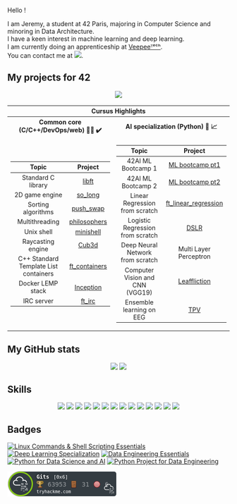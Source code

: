 Hello !

I am Jeremy, a student at 42 Paris, majoring in Computer Science and minoring in Data Architecture.<br>
I have a keen interest in machine learning and deep learning.<br>
I am currently doing an apprenticeship at [Veepeeᵀᵉᶜʰ](https://www.linkedin.com/company/veepeetech).<br>
You can contact me at <a href="https://www.linkedin.com/in/jeremysemel//"><img src="https://icon-library.com/images/linked-in-icon-small/linked-in-icon-small-24.jpg" height="25" ></a>.<br>

<h2>My projects for 42</h2>
<div align="center">
  <a href="https://github.com/ThePush/42_cursus">
    <img src="https://user-images.githubusercontent.com/91064070/163729175-916568ec-64e7-4a67-a126-ccedf9abffa6.png"/>
  </a>


<table>
  <tr><th colspan=2>Cursus Highlights</th></tr>
  <tr><th>Common core (C/C++/DevOps/web) 👨‍💻 ✔️</th><th>AI specialization (Python) 🤖 📈</th></tr>
  <tr><td>

  |			Topic				| Project	|
  |:---------------:|:-----------:|
   Standard C library | [libft](https://github.com/ThePush/42_cursus/tree/master/Libft) |
  2D game engine | [so_long](https://github.com/ThePush/42_cursus/tree/master/so_long) |
  Sorting algorithms | [push_swap](https://github.com/ThePush/42_cursus/tree/master/push_swap)|
  Multithreading | [philosophers](https://github.com/ThePush/42_cursus/tree/master/philosophers)|
  Unix shell | [minishell](https://github.com/ThePush/42_cursus/tree/master/minishell)|
  Raycasting engine | [Cub3d](https://github.com/ThePush/42_cursus/tree/master/Cub3d)|
  C++ Standard Template List containers | [ft_containers](https://github.com/ThePush/42_cursus/tree/master/ft_containers)|
  Docker LEMP stack | [Inception](https://github.com/ThePush/42_cursus/tree/master/Inception)|
  IRC server | [ft_irc](https://github.com/ThePush/42_cursus/tree/master/ft_irc)|

  </td><td>

  |			Topic				| Project	|
  |:---------------:|:-----------:|
  42AI ML Bootcamp 1 | [ML bootcamp pt1](https://github.com/ThePush/42_Python_ML)|
  42AI ML Bootcamp 2 |[ML bootcamp pt2](https://github.com/ThePush/PythonML)|
  Linear Regression from scratch | [ft_linear_regression](https://github.com/ThePush/ft_linear_regression)|
  Logistic Regression from scratch | [DSLR](https://github.com/ThePush/dslr)|
  Deep Neural Network from scratch | Multi Layer Perceptron|
  Computer Vision and CNN (VGG19) | [Leaffliction](https://github.com/WalterLuong/leaffliction)|
  Ensemble learning on EEG | [TPV](https://github.com/ThePush/total-perspective-vortex)|

  </td></tr>
 </table>

</div>

<h2>My GitHub stats</h2>
<div align="center">
  <img src="https://github-readme-stats-sigma-five.vercel.app/api?username=ThePush&count_private=true&hide=issues&theme=tokyonight&show_icons=true"/>
  <img src="https://github-readme-stats-sigma-five.vercel.app/api/top-langs/?username=ThePush&layout=compact&theme=tokyonight&show_icons=true"/>
</div>

<h2>Skills</h2>
<div align="center">
  <img src="https://img.shields.io/badge/Linux-FCC624?style=for-the-badge&logo=linux&logoColor=black"/>
  <img src="https://img.shields.io/badge/Python-3776AB?style=for-the-badge&logo=python&logoColor=white"/>
  <img src="https://img.shields.io/badge/C-00599C?style=for-the-badge&logo=c&logoColor=white"/>
  <img src="https://img.shields.io/badge/C%2B%2B-00599C?style=for-the-badge&logo=c%2B%2B&logoColor=white"/>
  <img src="https://img.shields.io/badge/GIT-E44C30?style=for-the-badge&logo=git&logoColor=white"/>
  <img src="https://img.shields.io/badge/GNU%20Bash-4EAA25?style=for-the-badge&logo=GNU%20Bash&logoColor=white"/>
  <img src="https://img.shields.io/badge/Visual_Studio_Code-0078D4?style=for-the-badge&logo=visual%20studio%20code&logoColor=white"/>
  <img src="https://img.shields.io/badge/Overleaf-47A141?style=for-the-badge&logo=Overleaf&logoColor=white"/>
  <img src="https://img.shields.io/badge/TensorFlow-FF6F00?style=for-the-badge&logo=tensorflow&logoColor=white"/>
  <img src="https://img.shields.io/badge/Jupyter-F37626.svg?&style=for-the-badge&logo=Jupyter&logoColor=white"/>
  <img src="https://img.shields.io/badge/Docker-2CA5E0?style=for-the-badge&logo=docker&logoColor=white"/>
  <img src ="https://img.shields.io/badge/React-20232A?style=for-the-badge&logo=react&logoColor=61DAFB"/>
  <img src="https://img.shields.io/badge/Prisma-3982CE?style=for-the-badge&logo=Prisma&logoColor=white"/>
  <img src="https://img.shields.io/badge/PostgreSQL-316192?style=for-the-badge&logo=postgresql&logoColor=white"/>
</div>

<h2>Badges</h2>

<!--START_SECTION:badges-->
[![Linux Commands & Shell Scripting Essentials](https://images.credly.com/size/110x110/images/964d28c3-1543-4e23-bc30-97a2cdc15a59/image.png)](http://www.credly.com/badges/5b54b895-2bad-4ba5-861d-b94a2c3163f4 "Linux Commands & Shell Scripting Essentials")
[![Deep Learning Specialization](https://images.credly.com/size/110x110/images/dfcd0d51-de72-4e1c-8f8c-11dad7711124/image.png)](http://www.credly.com/badges/6d4feea8-4c10-42fd-977b-f819d35da3f3 "Deep Learning Specialization")
[![Data Engineering Essentials](https://images.credly.com/size/110x110/images/412aaa80-56ba-4180-ad89-32427a644e95/Data_Engineering_Essentials.png)](http://www.credly.com/badges/ab54e56c-a99c-4774-b0b0-ed08be8f194e "Data Engineering Essentials")
[![Python for Data Science and AI](https://images.credly.com/size/110x110/images/0571ab1d-f43b-43d9-9c68-8ebd0ebd61b7/Python_for_Data_Sci_and_AI_Foundational.png)](http://www.credly.com/badges/4913d092-443a-4273-9bb7-f07bfe942333 "Python for Data Science and AI")
[![Python Project for Data Engineering](https://images.credly.com/size/110x110/images/197c5976-3094-475b-aac5-cb898331d2fc/DSN_-_Python_Project_for_Data_Engineering.png)](http://www.credly.com/badges/3b0b9c65-91cd-4b13-8439-ae0ca3799149 "Python Project for Data Engineering")
<!--END_SECTION:badges-->

<div align="left">
  <img src="https://raw.githubusercontent.com/ThePush/ThePush/main/assets/thm_propic.png"/>
</div>
